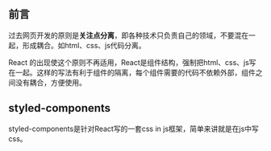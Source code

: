 ## 前言

过去网页开发的原则是**关注点分离**，即各种技术只负责自己的领域，不要混在一起，形成耦合。如html、css、js代码分离。

React 的出现使这个原则不再适用，React是组件结构，强制把html、css、js写在一起。这样的写法有利于组件的隔离，每个组件需要的代码不依赖外部，组件之间没有耦合，方便使用。

## styled-components

 styled-components是针对React写的一套css in js框架，简单来讲就是在js中写css。